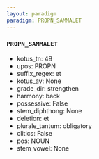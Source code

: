 ```yaml
---
layout: paradigm
paradigm: PROPN_SAMMALET
---
```

### ` PROPN_SAMMALET `


* kotus_tn: 49
* upos: PROPN
* suffix_regex: et
* kotus_av: None
* grade_dir: strengthen
* harmony: back
* possessive: False
* stem_diphthong: None
* deletion: et
* plurale_tantum: obligatory
* clitics: False
* pos: NOUN
* stem_vowel: None
